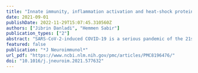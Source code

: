 ```yaml
---
title: "Innate immunity, inflammation activation and heat-shock protein in COVID-19 pathogenesis"
date: 2021-09-01
publishDate: 2022-11-29T15:07:45.310560Z
authors: ["Jibrin Danladi", "Hemmen Sabir"]
publication_types: ["2"]
abstract: "SARS-CoV-2-induced COVID-19 is a serious pandemic of the 21st century, which has caused a devastating loss of lives and a global economic catastrophe. A successful vaccine against SARS-CoV-2 has suffered a delay due to lack of substantial knowledge about its mechanisms of action. Understanding the innate immune system against SARS-CoV-2 and the role of heat shock proteins' (HSP) inhibiting and resolution of inflammatory pathways may provide information to the low SARS-CoV-2 mortality rates in Africa. In addition, bats being a host to different viruses, including SARS-CoV-2 possess a well specialized IFN-innate antiviral inflammatory response, showing no signs of disease or pro-inflammatory cytokine storm. We discuss the molecular pathways in COVID-19 with a focus on innate immunity, inflammation, HSP responses, and suggest appropriate candidates for therapeutic targets and The contribution of the innate immune system to the efficacy of mRNA or vector based Corona immunizations."
featured: false
publication: "*J Neuroimmunol*"
url_pdf: "https://www.ncbi.nlm.nih.gov/pmc/articles/PMC8196476/"
doi: "10.1016/j.jneuroim.2021.577632"
---
```


